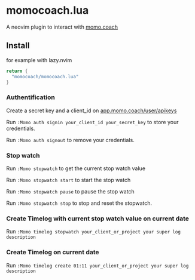 # momocoach.lua

A neovim plugin to interact with [momo.coach](https://momo.coach)

## Install

for example with lazy.nvim

``` lua
return {
  "momocoach/momocoach.lua"
}
```

### Authentification

Create a secret key and a client_id on [app.momo.coach/user/apikeys](https://app.momo.coach/user/apikeys)

Run `:Momo auth signin your_client_id your_secret_key` to store your credentials.

Run `:Momo auth signout` to remove your credentials.

### Stop watch

Run `:Momo stopwatch` to get the current stop watch value

Run `:Momo stopwatch start` to start the stop watch

Run `:Momo stopwatch pause` to pause the stop watch

Run `:Momo stopwatch stop` to stop and reset the stopwatch.

### Create Timelog with current stop watch value on current date

Run `:Momo timelog stopwatch your_client_or_project your super log description`

### Create Timelog on current date

Run `:Momo timelog create 01:11 your_client_or_project your super log description`

